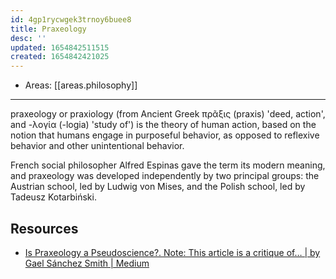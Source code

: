 ```yaml
---
id: 4gp1rycwgek3trnoy6buee8
title: Praxeology
desc: ''
updated: 1654842511515
created: 1654842421025
---
```


- Areas: [[areas.philosophy]]

---

praxeology or praxiology (from Ancient Greek πρᾶξις (praxis) 'deed, action', and -λογία (-logia) 'study of') is the theory of human action, based on the notion that humans engage in purposeful behavior, as opposed to reflexive behavior and other unintentional behavior.

French social philosopher Alfred Espinas gave the term its modern meaning, and praxeology was developed independently by two principal groups: the Austrian school, led by Ludwig von Mises, and the Polish school, led by Tadeusz Kotarbiński.

## Resources

- [Is Praxeology a Pseudoscience?. Note: This article is a critique of… | by Gael Sánchez Smith | Medium](https://gaelgss.medium.com/is-praxeology-a-pseudoscience-d7912b93696f)
